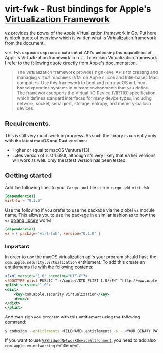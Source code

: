 # virt-fwk - Rust bindings for Apple's [Virtualization Framework](https://developer.apple.com/documentation/virtualization?language=objc)

vz provides the power of the Apple Virtualization.framework in Go. Put here is block quote of overview which is written what is Virtualization.framework from the document.

virt-fwk exposes exposes a safe set of API's unlocking the capabilities of Apple's Virtualization.framework in rust. To explain Virtualization.framework I refer to the following quote directly from Apple's documentation.

> The Virtualization framework provides high-level APIs for creating and managing virtual machines (VM) on Apple silicon and Intel-based Mac computers. Use this framework to boot and run macOS or Linux-based operating systems in custom environments that you define. The framework supports the Virtual I/O Device (VIRTIO) specification, which defines standard interfaces for many device types, including network, socket, serial port, storage, entropy, and memory-balloon devices.

## Requirements.

This is still very much work in progress. As such the library is currently only with the latest macOS and Rust versions:

-   Higher or equal to macOS Ventura (13).
-   Lates version of rust 1.69.0, although it's very likely that earlier versions will work as well. Only the latest version has been tested.

## Getting started

Add the following lines to your `Cargo.toml` file or run `cargo add virt-fwk`.

```toml
[dependencies]
virt-fw = "0.1.0"
```

Use the following if you prefer to use the package via the global `vz` module name. This allows you to use the package in a similar fashion as to how the `vz` [golang library](https://github.com/Code-Hex/vz) works:

```toml
[dependencies]
vz = { package="virt-fwk", version="0.1.0" }
```

### Important

In order to use the macOS virtualization api's your program should have the `com.apple.security.virtualization` entitlement. To add this create an entitlements file with the following contents:

```xml
<?xml version="1.0" encoding="UTF-8"?>
<!DOCTYPE plist PUBLIC "-//Apple//DTD PLIST 1.0//EN" "http://www.apple.com/DTDs/PropertyList-1.0.dtd">
<plist version="1.0">
<dict>
    <key>com.apple.security.virtualization</key>
    <true/>
</dict>
</plist>
```

And then sign you program with this entitlement using the following command:

```sh
$ codesign --entitlements <FILENAME>.entitlements -s - <YOUR BINARY PATH>
```

If you want to use [`VZBridgedNetworkDeviceAttachment`](https://developer.apple.com/documentation/virtualization/vzbridgednetworkdeviceattachment?language=objc), you need to add also `com.apple.vm.networking` entitlement.
